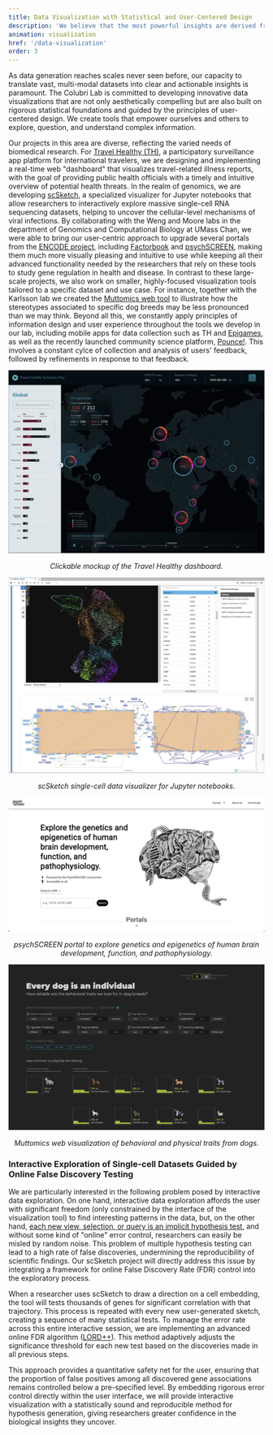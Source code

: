 ```yaml
---
title: Data Visualization with Statistical and User-Centered Design
description: 'We believe that the most powerful insights are derived from data that is not only statistically sound but also intuitively accessible. Our lab designs and builds interactive data visualizations that empower researchers, clinicians, and the public to explore complex biomedical datasets. From real-time dashboards for participatory surveillance projects like Travel Healthy to bespoke visualization packages for single-cell RNA sequencing data, our work prioritizes user-centered design principles to make data meaningful, engaging, and actionable.'
animation: visualization
href: '/data-visualization'
order: 3
---
```


As data generation reaches scales never seen before, our capacity to translate vast, multi-modal datasets into clear and actionable insights is paramount. The Colubri Lab is committed to developing innovative data visualizations that are not only aesthetically compelling but are also built on rigorous statistical foundations and guided by the principles of user-centered design. We create tools that empower ourselves and others to explore, question, and understand complex information.

Our projects in this area are diverse, reflecting the varied needs of biomedical research. For <a href="https://gten.massgeneral.org/projects/travel-healthy-app/" target="_blank">Travel Healthy (TH)</a>, a participatory surveillance app platform for international travelers, we are designing and implementing a real-time web "dashboard" that visualizes travel-related illness reports, with the goal of providing public health officials with a timely and intuitive overview of potential health threats. In the realm of genomics, we are developing <a href="https://github.com/colabobio/scsketch" target="_blank">scSketch</a>, a specialized visualizer for Jupyter notebooks that allow researchers to interactively explore massive single-cell RNA sequencing datasets, helping to uncover the cellular-level mechanisms of viral infections. By collaborating with the Weng and Moore labs in the department of Genomics and Computational Biology at UMass Chan, we were able to bring our user-centric approach to upgrade several portals from the <a href="https://www.encodeproject.org/help/project-overview/" target="_blank">ENCODE project</a>, including <a href="https://www.factorbook.org/" target="_blank">Factorbook</a> and <a href="https://psychscreen.wenglab.org/psychscreen" target="_blank">psychSCREEN</a>, making them much more visually pleasing and intuitive to use while keeping  all their advanced functionality needed by the researchers that rely on these tools to study gene regulation in health and disease.  In contrast to these large-scale projects, we also work on smaller, highly-focused visualization tools tailored to a specific dataset and use case. For instance, together with the Karlsson lab we created the <a href="https://darwinsarkdeve.wpengine.com/muttomics_viz_dashboard/" target="_blank">Muttomics web tool</a> to illustrate how the stereotypes associated to specific dog breeds may be less pronounced than we may think. Beyond all this, we constantly apply principles of information design and user experience throughout the tools we develop in our lab, including mobile apps for data collection such as TH and <a href="https://epidemica.info/" target="_blank">Epigames</a>, as well as the recently launched community science platform, <a href="https://www.pounceforscience.org/" target="_blank">Pounce!</a>. This involves a constant cylce of collection and analysis of users' feedback, followed by refinements in response to that feedback.

<a href="https://www.figma.com/proto/MQUChnYN0oFT3PtlFajGf4/travel-App-UX-UI-Design?node-id=2871-22822&starting-point-node-id=2871%3A21915&scaling=contain&content-scaling=fixed" target="_blank"><img src="./th-dashboard.jpg" alt="Clickable mockup of the Travel Healthy dashboard."></a>
*<p style="text-align: center;">Clickable mockup of the Travel Healthy dashboard.</p>*

<a href="https://github.com/colabobio/scsketch" target="_blank"><img src="./scsketch.jpg" alt="scSketch single-cell data visualizer for Jupyter notebooks."></a>
*<p style="text-align: center;">scSketch single-cell data visualizer for Jupyter notebooks.</p>*

<a href="https://psychscreen.wenglab.org/psychscreen" target="_blank"><img src="./psychscreen.jpg" alt="psychSCREEN portal to explore genetics and epigenetics of human brain development, function, and pathophysiology."></a>
*<p style="text-align: center;">psychSCREEN portal to explore genetics and epigenetics of human brain development, function, and pathophysiology.</p>*

<a href="https://darwinsarkdeve.wpengine.com/muttomics_viz_dashboard/" target="_blank"><img src="./muttomics.jpg" alt="Muttomics web visualization of behavioral and physical traits from dogs."></a>
*<p style="text-align: center;">Muttomics web visualization of behavioral and physical traits from dogs.</p>*

###  Interactive Exploration of Single-cell Datasets Guided by Online False Discovery Testing

We are particularly interested in the following problem posed by interactive data exploration. On one hand, interactive data exploration affords the user with significant freedom (only constrained by the interface of the visualization tool) to find interesting patterns in the data, but, on the other hand, <a href="https://ieeexplore.ieee.org/document/9779102" target="_blank">each new view, selection, or query is an implicit hypothesis test</a>, and without some kind of "online" error control, researchers can easily be misled by random noise. This problem of multiple hypothesis testing can lead to a high rate of false discoveries, undermining the reproducibility of scientific findings. Our scSketch project will directly address this issue by integrating a framework for online False Discovery Rate (FDR) control into the exploratory process.

When a researcher uses scSketch to draw a direction on a cell embedding, the tool will tests thousands of genes for significant correlation with that trajectory. This process is repeated with every new user-generated sketch, creating a sequence of many statistical tests. To manage the error rate across this entire interactive session, we are implementing an advanced online FDR algorithm (<a href="https://dsrobertson.github.io/onlineFDR/articles/onlineFDR.html" target="_blank">LORD++</a>). This method adaptively adjusts the significance threshold for each new test based on the discoveries made in all previous steps.

This approach provides a quantitative safety net for the user, ensuring that the proportion of false positives among all discovered gene associations remains controlled below a pre-specified level. By embedding rigorous error control directly within the user interface, we will provide interactive visualization with a statistically sound and reproducible method for hypothesis generation, giving researchers greater confidence in the biological insights they uncover.